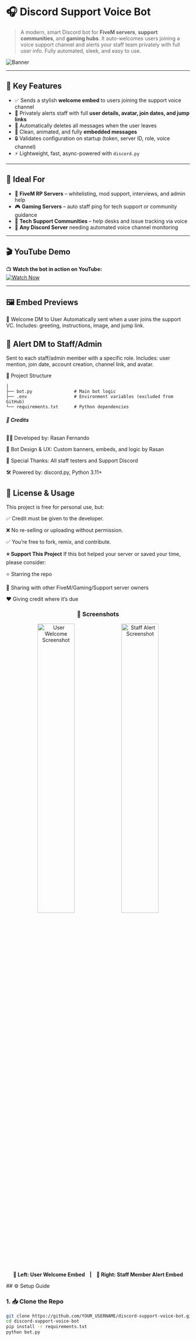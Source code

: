 # 🎧 Discord Support Voice Bot

> A modern, smart Discord bot for **FiveM servers**, **support communities**, and **gaming hubs**. It auto-welcomes users joining a voice support channel and alerts your staff team privately with full user info. Fully automated, sleek, and easy to use.

![Banner](https://cdn.discordapp.com/attachments/1399310612877676578/1399326598146035792/ozZUEKJ.png?ex=688897f3&is=68874673&hm=e95055a4cafa11eea1d966308bb77400f6ba13d74ae03552971c965b12a1d2b4&)

---

## 📌 Key Features

- ✅ Sends a stylish **welcome embed** to users joining the support voice channel
- 🚨 Privately alerts staff with full **user details, avatar, join dates, and jump links**
- 🧹 Automatically deletes all messages when the user leaves
- 🎨 Clean, animated, and fully **embedded messages**
- 🔒 Validates configuration on startup (token, server ID, role, voice channel)
- ⚡ Lightweight, fast, async-powered with `discord.py`

---

## 🧠 Ideal For

- 🚓 **FiveM RP Servers** – whitelisting, mod support, interviews, and admin help
- 🎮 **Gaming Servers** – auto staff ping for tech support or community guidance
- 🧰 **Tech Support Communities** – help desks and issue tracking via voice
- 💬 **Any Discord Server** needing automated voice channel monitoring

---

## 🎬 YouTube Demo

📺 **Watch the bot in action on YouTube:**  
[![Watch Now](https://img.shields.io/badge/Watch%20on-YouTube-red?style=for-the-badge&logo=youtube)](https://your-youtube-link.com)



---

## **🖼️ Embed Previews**
👋 Welcome DM to User
Automatically sent when a user joins the support VC.
Includes: greeting, instructions, image, and jump link.


## **👮 Alert DM to Staff/Admin**
Sent to each staff/admin member with a specific role.
Includes: user mention, join date, account creation, channel link, and avatar.


📂 Project Structure

``` 📁 discord-support-voice-bot
│
├── bot.py                # Main bot logic
├── .env                  # Environment variables (excluded from GitHub)
└── requirements.txt      # Python dependencies
```

###### **👤 Credits**

  👨‍💻 Developed by: Rasan Fernando 

  🎨 Bot Design & UX: Custom banners, embeds, and logic by Rasan

  💬 Special Thanks: All staff testers and Support Discord

  🛠️ Powered by: discord.py, Python 3.11+

## **📜 License & Usage**

This project is free for personal use, but:

✅ Credit must be given to the developer.

❌ No re-selling or uploading without permission.

✅ You’re free to fork, remix, and contribute.

**⭐ Support This Project**
If this bot helped your server or saved your time, please consider:

⭐ Starring the repo

📢 Sharing with other FiveM/Gaming/Support server owners

❤️ Giving credit where it’s due

<h3 align="center">📸 Screenshots</h3>

<p align="center">
  <img src="https://cdn.discordapp.com/attachments/1399312536918163518/1399330403940302900/hwAUbii.png?ex=68889b7e&is=688749fe&hm=19e12e76cc78bb5645a6b52663aefacf857f74d233ac34bdc929c501db76a0b1&" alt="User Welcome Screenshot" width="45%" />
  <img src="https://cdn.discordapp.com/attachments/1399312536918163518/1399330660128264262/ajGu4KZ.png?ex=68889bbb&is=68874a3b&hm=40bd43b2a58aa640b3bec136fc953387030e5c225a1d64b49a388c88c2c75e52&" alt="Staff Alert Screenshot" width="45%" />
</p>

<p align="center">
  <b>👤 Left: User Welcome Embed &nbsp;&nbsp;&nbsp;|&nbsp;&nbsp;&nbsp; 🔔 Right: Staff Member Alert Embed</b>
</p>
## ⚙️ Setup Guide

### 1. 📥 Clone the Repo

```bash
git clone https://github.com/YOUR_USERNAME/discord-support-voice-bot.git
cd discord-support-voice-bot
pip install -r requirements.txt
python bot.py
```

